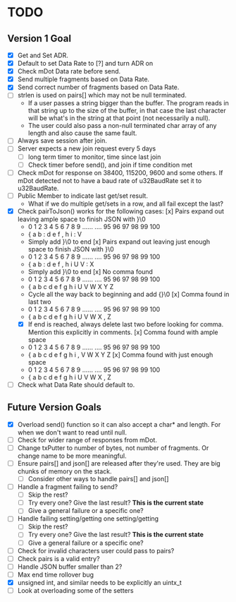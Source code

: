# TODO
## Version 1 Goal
- [x] Get and Set ADR.
- [x] Default to set Data Rate to [?] and turn ADR on
- [x] Check mDot Data rate before send.
- [x] Send multiple fragments based on Data Rate.
- [x] Send correct number of fragments based on Data Rate.
- [ ] strlen is used on pairs[] which may not be null terminated.
   * If a user passes a string bigger than the buffer. The program reads in that string up to the size of the buffer, in that case the last character will be what's in the string at that point (not necessarily a null).
   * The user could also pass a non-null terminated char array of any length and also cause the same fault.
- [ ] Always save session after join.
- [ ] Server expects a new join request every 5 days
   - [ ] long term timer to monitor, time since last join
   - [ ] Check timer before send(), and join if time condition met
- [ ] Check mDot for response on 38400, 115200, 9600 and some others. If mDot detected not to have a baud rate of u32BaudRate set it to u32BaudRate.
- [ ] Public Member to indicate last get/set result.
   * What if we do multiple get/sets in a row, and all fail except the last?
- [x] Check pairToJson() works for the following cases:
   [x] Pairs expand out leaving ample space to finish JSON with }\0
     + 0 1 2 3 4 5 6 7 8 9 ...... .... 95 96 97 98 99 100
     + { a b : d e f , h i             :  V
     + Simply add }\0 to end
   [x] Pairs expand out leaving just enough space to finish JSON with }\0
     + 0 1 2 3 4 5 6 7 8 9 ...... .... 95 96 97 98 99 100
     + { a b : d e f , h i             U  V  :  X
     + Simply add }\0 to end
   [x] No comma found
     + 0 1 2 3 4 5 6 7 8 9 ...... .... 95 96 97 98 99 100
     + { a b c d e f g h i             U  V  W  X  Y  Z
     + Cycle all the way back to beginning and add {}\0
   [x] Comma found in last two
     + 0 1 2 3 4 5 6 7 8 9 ...... .... 95 96 97 98 99 100
     + { a b c d e f g h i             U  V  W  X  ,  Z
     - [x] If end is reached, always delete last two before looking for comma. Mention this explicitly in comments.
   [x] Comma found with ample space
     + 0 1 2 3 4 5 6 7 8 9 ...... .... 95 96 97 98 99 100
     + { a b c d e f g h i             ,  V  W  X  Y  Z
   [x] Comma found with just enough space
     + 0 1 2 3 4 5 6 7 8 9 ...... .... 95 96 97 98 99 100
     + { a b c d e f g h i             U  V  W  X  ,  Z
- [ ] Check what Data Rate should default to.

## Future Version Goals
- [x] Overload send() function so it can also accept a char* and length. For when we don't want to read until null.
- [ ] Check for wider range of responses from mDot.
- [ ] Change txPutter to number of bytes, not number of fragments. Or change name to be more meaningful.
- [ ] Ensure pairs[] and json[] are released after they're used. They are big chunks of memory on the stack.
   - [ ] Consider other ways to handle pairs[] and json[]
- [ ] Handle a fragment failing to send?
   - [ ] Skip the rest?
   - [ ] Try every one? Give the last result? **This is the current state**
   - [ ] Give a general failure or a specific one?
- [ ] Handle failing setting/getting one setting/getting
   - [ ] Skip the rest?
   - [ ] Try every one? Give the last result? **This is the current state**
   - [ ] Give a general failure or a specific one?
- [ ] Check for invalid characters user could pass to pairs?
- [ ] Check pairs is a valid entry?
- [ ] Handle JSON buffer smaller than 2?
- [ ] Max end time rollover bug
- [x] unsigned int, and similar needs to be explicitly an uintx_t
- [ ] Look at overloading some of the setters
